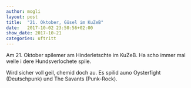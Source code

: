 ```yaml
---
author: mogli
layout: post
title:  "21. Oktober, Güsel im KuZeB"
date:   2017-10-02 23:50:56+02:00
show_date: 2017-10-21
categories: uftritt
---
```

Am 21. Oktober spilemer am Hinderletschte im KuZeB. Ha scho immer mal welle i dere Hundsverlochete spile.

Wird sicher voll geil, chemid doch au. Es spilid auno Oysterfight (Deutschpunk) und The Savants (Punk-Rock).

